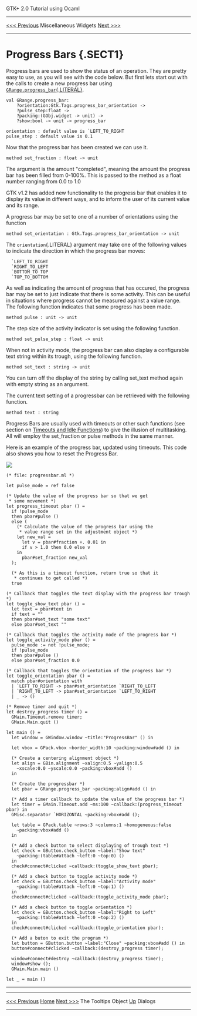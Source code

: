   GTK+ 2.0 Tutorial using Ocaml
  ------------------------------- ----------------------- ---------------------------
  [\<\<\< Previous](x1016.html)   Miscellaneous Widgets   [Next \>\>\>](x1071.html)

* * * * *

Progress Bars {.SECT1}
=============

Progress bars are used to show the status of an operation. They are
pretty easy to use, as you will see with the code below. But first lets
start out with the calls to create a new progress bar using
[`GRange.progress_bar`{.LITERAL}](http://lablgtk.forge.ocamlcore.org/refdoc/GRange.html#VALprogress_bar).

~~~~ {.PROGRAMLISTING}
val GRange.progress_bar:
    ?orientation:Gtk.Tags.progress_bar_orientation ->
    ?pulse_step:float ->
    ?packing:(GObj.widget -> unit) ->
    ?show:bool -> unit -> progress_bar

orientation : default value is `LEFT_TO_RIGHT
pulse_step : default value is 0.1
~~~~

Now that the progress bar has been created we can use it.

~~~~ {.PROGRAMLISTING}
method set_fraction : float -> unit
~~~~

The argument is the amount "completed", meaning the amount the progress
bar has been filled from 0-100%. This is passed to the method as a float
number ranging from 0.0 to 1.0

GTK v1.2 has added new functionality to the progress bar that enables it
to display its value in different ways, and to inform the user of its
current value and its range.

A progress bar may be set to one of a number of orientations using the
function

~~~~ {.PROGRAMLISTING}
method set_orientation : Gtk.Tags.progress_bar_orientation -> unit
~~~~

The `orientation`{.LITERAL} argument may take one of the following
values to indicate the direction in which the progress bar moves:

~~~~ {.PROGRAMLISTING}
  `LEFT_TO_RIGHT
  `RIGHT_TO_LEFT
  `BOTTOM_TO_TOP
  `TOP_TO_BOTTOM
~~~~

As well as indicating the amount of progress that has occured, the
progress bar may be set to just indicate that there is some activity.
This can be useful in situations where progress cannot be measured
against a value range. The following function indicates that some
progress has been made.

~~~~ {.PROGRAMLISTING}
method pulse : unit -> unit
~~~~

The step size of the activity indicator is set using the following
function.

~~~~ {.PROGRAMLISTING}
method set_pulse_step : float -> unit
~~~~

When not in activity mode, the progress bar can also display a
configurable text string within its trough, using the following
function.

~~~~ {.PROGRAMLISTING}
method set_text : string -> unit
~~~~

You can turn off the display of the string by calling set\_text method
again with empty string as an argument.

The current text setting of a progressbar can be retrieved with the
following function.

~~~~ {.PROGRAMLISTING}
method text : string
~~~~

Progress Bars are usually used with timeouts or other such functions
(see section on [Timeouts and Idle Functions](c1941.html)) to give the
illusion of multitasking. All will employ the set\_fraction or pulse
methods in the same manner.

Here is an example of the progress bar, updated using timeouts. This
code also shows you how to reset the Progress Bar.

![](images/progressbar.png)

~~~~ {.PROGRAMLISTING}
(* file: progressbar.ml *)

let pulse_mode = ref false

(* Update the value of the progress bar so that we get
 * some movement *)
let progress_timeout pbar () =
  if !pulse_mode
  then pbar#pulse ()
  else (
    (* Calculate the value of the progress bar using the
     * value range set in the adjustment object *)
    let new_val =
      let v = pbar#fraction +. 0.01 in
      if v > 1.0 then 0.0 else v
    in
      pbar#set_fraction new_val
  );

  (* As this is a timeout function, return true so that it
   * continues to get called *)
  true

(* Callback that toggles the text display with the progress bar trough *)
let toggle_show_text pbar () =
  let text = pbar#text in
  if text = ""
  then pbar#set_text "some text"
  else pbar#set_text ""

(* Callback that toggles the activity mode of the progress bar *)
let toggle_activity_mode pbar () =
  pulse_mode := not !pulse_mode;
  if !pulse_mode
  then pbar#pulse ()
  else pbar#set_fraction 0.0

(* Callback that toggles the orientation of the progress bar *)
let toggle_orientation pbar () =
  match pbar#orientation with
  | `LEFT_TO_RIGHT -> pbar#set_orientation `RIGHT_TO_LEFT
  | `RIGHT_TO_LEFT -> pbar#set_orientation `LEFT_TO_RIGHT
  | _ -> ()

(* Remove timer and quit *)
let destroy_progress timer () =
  GMain.Timeout.remove timer;
  GMain.Main.quit ()

let main () =
  let window = GWindow.window ~title:"ProgressBar" () in

  let vbox = GPack.vbox ~border_width:10 ~packing:window#add () in

  (* Create a centering alignment object *)
  let align = GBin.alignment ~xalign:0.5 ~yalign:0.5
    ~xscale:0.0 ~yscale:0.0 ~packing:vbox#add ()
  in

  (* Create the progressbar *)
  let pbar = GRange.progress_bar ~packing:align#add () in

  (* Add a timer callback to update the value of the progress bar *)
  let timer = GMain.Timeout.add ~ms:100 ~callback:(progress_timeout pbar) in
  GMisc.separator `HORIZONTAL ~packing:vbox#add ();

  let table = GPack.table ~rows:3 ~columns:1 ~homogeneous:false
    ~packing:vbox#add ()
  in

  (* Add a check button to select displaying of trough text *)
  let check = GButton.check_button ~label:"Show text"
    ~packing:(table#attach ~left:0 ~top:0) ()
  in
  check#connect#clicked ~callback:(toggle_show_text pbar);
  
  (* Add a check button to toggle activity mode *)
  let check = GButton.check_button ~label:"Activity mode"
    ~packing:(table#attach ~left:0 ~top:1) ()
  in
  check#connect#clicked ~callback:(toggle_activity_mode pbar);

  (* Add a check button to toggle orientation *)
  let check = GButton.check_button ~label:"Right to Left"
    ~packing:(table#attach ~left:0 ~top:2) ()
  in
  check#connect#clicked ~callback:(toggle_orientation pbar);

  (* Add a buton to exit the program *)
  let button = GButton.button ~label:"Close" ~packing:vbox#add () in
  button#connect#clicked ~callback:(destroy_progress timer);

  window#connect#destroy ~callback:(destroy_progress timer);
  window#show ();
  GMain.Main.main ()

let _ = main ()
~~~~

* * * * *

  ------------------------------- -------------------- ---------------------------
  [\<\<\< Previous](x1016.html)   [Home](book1.html)   [Next \>\>\>](x1071.html)
  The Tooltips Object             [Up](c953.html)      Dialogs
  ------------------------------- -------------------- ---------------------------


